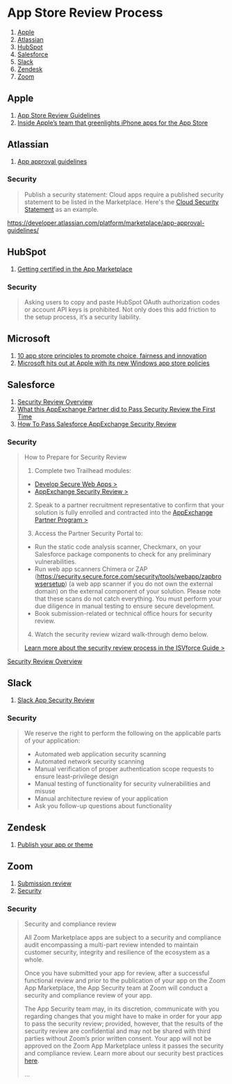 # App Store Review Process

1. [Apple](#apple)
1. [Atlassian](#atlassian)
1. [HubSpot](#hubspot)
1. [Salesforce](#salesforce)
1. [Slack](#slack)
1. [Zendesk](#zendesk)
1. [Zoom](#zoom)

## Apple

1. [App Store Review Guidelines](https://developer.apple.com/app-store/review/guidelines/)
1. [Inside Apple’s team that greenlights iPhone apps for the App Store](https://www.cnbc.com/2019/06/21/how-apples-app-review-process-for-the-app-store-works.html)

## Atlassian

1. [App approval guidelines](https://developer.atlassian.com/platform/marketplace/app-approval-guidelines/)

### Security

> Publish a security statement: Cloud apps require a published security statement to be listed in the Marketplace. Here's the [Cloud Security Statement](https://www.atlassian.com/trust/security/security-practices#continually-improving) as an example.

https://developer.atlassian.com/platform/marketplace/app-approval-guidelines/

## HubSpot

1. [Getting certified in the App Marketplace](https://developers.hubspot.com/docs/api/certification-requirements)

### Security

> Asking users to copy and paste HubSpot OAuth authorization codes or account API keys is prohibited. Not only does this add friction to the setup process, it’s a security liability.

## Microsoft

1. [10 app store principles to promote choice, fairness and innovation](https://blogs.microsoft.com/on-the-issues/2020/10/08/app-store-fairness-caf-interoperability-principles/)
1. [Microsoft hits out at Apple with its new Windows app store policies](https://www.theverge.com/2020/10/8/21507682/microsoft-apple-app-store-policies-principles-list)

## Salesforce

1. [Security Review Overview](https://partners.salesforce.com/s/education/appinnovators/Security_Review)
1. [What this AppExchange Partner did to Pass Security Review the First Time](https://medium.com/inside-the-salesforce-ecosystem/what-this-appexchange-partner-did-to-pass-security-review-the-first-time-16a0a5cbd1ba)
1. [How To Pass Salesforce AppExchange Security Review](https://magicforce.co/blog/how-to-pass-salesforce-appexchange-security-review/)

### Security

> How to Prepare for Security Review
> 
> 1. Complete two Trailhead modules: 
> 
> * [Develop Secure Web Apps >](https://trailhead.salesforce.com/en/content/learn/trails/security_developer)
> * [AppExchange Security Review >](https://trailhead.salesforce.com/en/content/learn/modules/isv_security_review)
> 
> 2. Speak to a partner recruitment representative to confirm that your solution is fully enrolled and contracted into the [AppExchange Partner Program >](https://partners.salesforce.com/s/education/appinnovators/AppExchange_Partner_Program)
> 
> 3. Access the Partner Security Portal to:
> 
> * Run the static code analysis scanner, Checkmarx, on your Salesforce package components to check for any preliminary vulnerabilities.
> * Run web app scanners Chimera or ZAP (https://security.secure.force.com/security/tools/webapp/zapbrowsersetup) (a web app scanner if you do not own the external domain) on the external component of your solution. Please note that these scans do not catch everything. You must perform your due diligence in manual testing to ensure secure development.
> * Book submission-related or technical office hours for security review. 
> 
> 4. Watch the security review wizard walk-through demo below.
> 
> [Learn more about the security review process in the ISVforce Guide >](https://developer.salesforce.com/docs/atlas.en-us.packagingGuide.meta/packagingGuide/security_review_guidelines.htm)

[Security Review Overview](https://partners.salesforce.com/s/education/appinnovators/Security_Review)

## Slack

1. [Slack App Security Review](https://api.slack.com/security-review)

### Security

> We reserve the right to perform the following on the applicable parts of your application:
> 
> * Automated web application security scanning
> * Automated network security scanning
> * Manual verification of proper authentication scope requests to ensure least-privilege design
> * Manual testing of functionality for security vulnerabilities and misuse
> * Manual architecture review of your application
> * Ask you follow-up questions about functionality

## Zendesk

1. [Publish your app or theme](https://developer.zendesk.com/apps/docs/publish/submit_your_app)

## Zoom

1. [Submission review](https://marketplace.zoom.us/docs/guides/publishing/app-submission/submission-review)
1. [Security](https://marketplace.zoom.us/docs/guides/publishing/security)

### Security

> Security and compliance review
> 
> All Zoom Marketplace apps are subject to a security and compliance audit encompassing a multi-part review intended to maintain customer security, integrity and resilience of the ecosystem as a whole.
> 
> Once you have submitted your app for review, after a successful functional review and prior to the publication of your app on the Zoom App Marketplace, the App Security team at Zoom will conduct a security and compliance review of your app.
> 
> The App Security team may, in its discretion, communicate with you regarding changes that you might have to make in order for your app to pass the security review; provided, however, that the results of the security review are confidential and may not be shared with third parties without Zoom’s prior written consent. Your app will not be approved on the Zoom App Marketplace unless it passes the security and compliance review. Learn more about our security best practices [here](https://marketplace.zoom.us/docs/guides/publishing/security).
> 
> ...